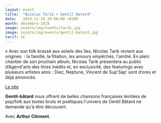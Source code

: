 ```yaml
---
layout: event
title:  "Nicolas Tarik + Gentil Batard"
date:   2019-12-18 20:00:00 +0200
month: décembre-2019
image: assets/img/events/tarik.jpg
image: assets/img/events/gentil-batard.jpg
tarif: 5€
---
```


« Avec son folk brassé aux soleils des îles, Nicolas Tarik revient aux origines  : la famille, la filiation, les amours empêchés, l'amitié. En plein chantier de son prochain album, Nicolas Tarik présentera au public d’Agend'arts des titres inédits et, en exclusivité, des featurings avec plusieurs artistes amis : Diez, Neptune, Vincent de Sup'Sap’ sont d’ores et déjà annoncés.  

[Le site](https://www.nicolastarik.com/)  

**Gentil-bâtard** nous offrent de belles chansons françaises teintées de pop/folk aux textes bruts et poétiques.l'univers de Gentil Bâtard ne demande qu'à être découvert. 

Avec **Arthur Clément**.

